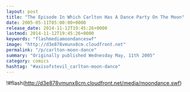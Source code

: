 ```yaml
---
layout: post
title: "The Episode In Which Carlton Has A Dance Party On The Moon"
date: 2005-05-11T05:00:00+0000
release_date: 2014-11-12T19:45:26+0000
lastmod: 2014-11-12T19:45:26+0000
keywords: "flashmediamoondanceswf"
image: "http://d3e878vmunx8cm.cloudfront.net"
permalink: "/p/carlton-moon-dance"
summary: "Originally published Wednesday May, 11th 2005"
category: comics
hashtag: "#axisofstevil_carlton-moon-dance"
---
```


!#flash(http://d3e878vmunx8cm.cloudfront.net/media/moondance.swf)
